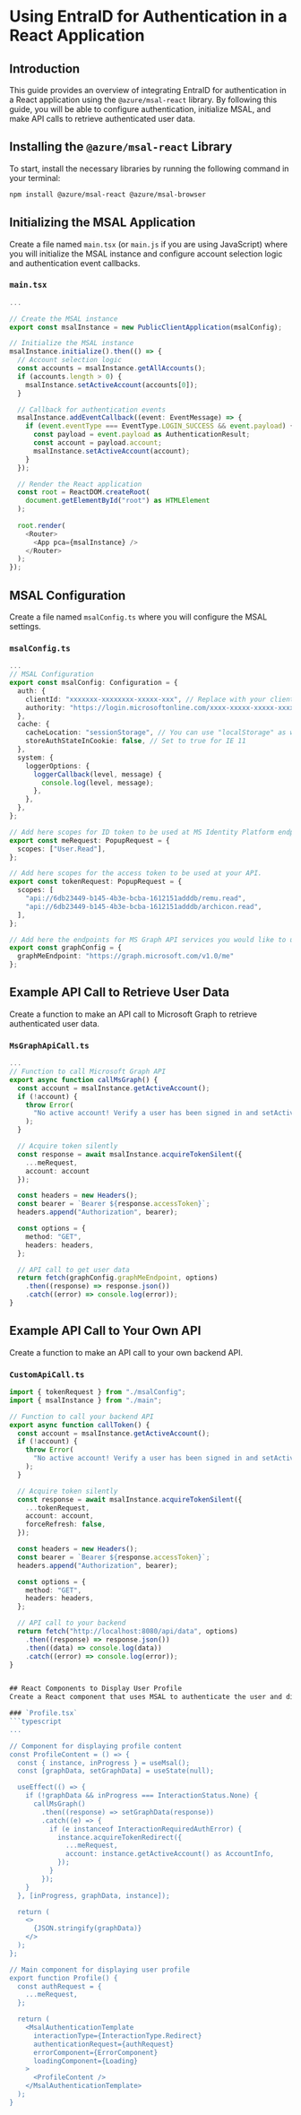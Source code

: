 # Using EntraID for Authentication in a React Application

## Introduction
This guide provides an overview of integrating EntraID for authentication in a React application using the `@azure/msal-react` library. By following this guide, you will be able to configure authentication, initialize MSAL, and make API calls to retrieve authenticated user data.

## Installing the `@azure/msal-react` Library
To start, install the necessary libraries by running the following command in your terminal:

```bash
npm install @azure/msal-react @azure/msal-browser
```

## Initializing the MSAL Application
Create a file named `main.tsx` (or `main.js` if you are using JavaScript) where you will initialize the MSAL instance and configure account selection logic and authentication event callbacks.

### `main.tsx`
```typescript
...

// Create the MSAL instance
export const msalInstance = new PublicClientApplication(msalConfig);

// Initialize the MSAL instance
msalInstance.initialize().then(() => {
  // Account selection logic
  const accounts = msalInstance.getAllAccounts();
  if (accounts.length > 0) {
    msalInstance.setActiveAccount(accounts[0]);
  }

  // Callback for authentication events
  msalInstance.addEventCallback((event: EventMessage) => {
    if (event.eventType === EventType.LOGIN_SUCCESS && event.payload) {
      const payload = event.payload as AuthenticationResult;
      const account = payload.account;
      msalInstance.setActiveAccount(account);
    }
  });

  // Render the React application
  const root = ReactDOM.createRoot(
    document.getElementById("root") as HTMLElement
  );
  
  root.render(
    <Router>
      <App pca={msalInstance} />
    </Router>
  );
});
```

## MSAL Configuration
Create a file named `msalConfig.ts` where you will configure the MSAL settings.

### `msalConfig.ts`
```typescript
...
// MSAL Configuration
export const msalConfig: Configuration = {
  auth: {
    clientId: "xxxxxxx-xxxxxxxx-xxxxx-xxx", // Replace with your client ID
    authority: "https://login.microsoftonline.com/xxxx-xxxxx-xxxxx-xxxxxx", // Replace with your tenant ID
  },
  cache: {
    cacheLocation: "sessionStorage", // You can use "localStorage" as well
    storeAuthStateInCookie: false, // Set to true for IE 11
  },
  system: {
    loggerOptions: {
      loggerCallback(level, message) {
        console.log(level, message);
      },
    },
  },
};

// Add here scopes for ID token to be used at MS Identity Platform endpoints.
export const meRequest: PopupRequest = {
  scopes: ["User.Read"],
};

// Add here scopes for the access token to be used at your API.
export const tokenRequest: PopupRequest = {
  scopes: [
    "api://6db23449-b145-4b3e-bcba-1612151adddb/remu.read",
    "api://6db23449-b145-4b3e-bcba-1612151adddb/archicon.read",
  ],
};

// Add here the endpoints for MS Graph API services you would like to use.
export const graphConfig = {
  graphMeEndpoint: "https://graph.microsoft.com/v1.0/me"
};
```

## Example API Call to Retrieve User Data
Create a function to make an API call to Microsoft Graph to retrieve authenticated user data.

### `MsGraphApiCall.ts`
```typescript
...
// Function to call Microsoft Graph API
export async function callMsGraph() {
  const account = msalInstance.getActiveAccount();
  if (!account) {
    throw Error(
      "No active account! Verify a user has been signed in and setActiveAccount has been called."
    );
  }

  // Acquire token silently
  const response = await msalInstance.acquireTokenSilent({
    ...meRequest,
    account: account
  });

  const headers = new Headers();
  const bearer = `Bearer ${response.accessToken}`;
  headers.append("Authorization", bearer);

  const options = {
    method: "GET",
    headers: headers,
  };

  // API call to get user data
  return fetch(graphConfig.graphMeEndpoint, options)
    .then((response) => response.json())
    .catch((error) => console.log(error));
}
```

## Example API Call to Your Own API
Create a function to make an API call to your own backend API.

### `CustomApiCall.ts`
```typescript
import { tokenRequest } from "./msalConfig";
import { msalInstance } from "./main";

// Function to call your backend API
export async function callToken() {
  const account = msalInstance.getActiveAccount();
  if (!account) {
    throw Error(
      "No active account! Verify a user has been signed in and setActiveAccount has been called."
    );
  }

  // Acquire token silently
  const response = await msalInstance.acquireTokenSilent({
    ...tokenRequest,
    account: account,
    forceRefresh: false,
  });

  const headers = new Headers();
  const bearer = `Bearer ${response.accessToken}`;
  headers.append("Authorization", bearer);

  const options = {
    method: "GET",
    headers: headers,
  };

  // API call to your backend
  return fetch("http://localhost:8080/api/data", options)
    .then((response) => response.json())
    .then((data) => console.log(data))
    .catch((error) => console.log(error));
}


## React Components to Display User Profile
Create a React component that uses MSAL to authenticate the user and display profile data.

### `Profile.tsx`
```typescript
...

// Component for displaying profile content
const ProfileContent = () => {
  const { instance, inProgress } = useMsal();
  const [graphData, setGraphData] = useState(null);

  useEffect(() => {
    if (!graphData && inProgress === InteractionStatus.None) {
      callMsGraph()
        .then((response) => setGraphData(response))
        .catch((e) => {
          if (e instanceof InteractionRequiredAuthError) {
            instance.acquireTokenRedirect({
              ...meRequest,
              account: instance.getActiveAccount() as AccountInfo,
            });
          }
        });
    }
  }, [inProgress, graphData, instance]);

  return (
    <>
      {JSON.stringify(graphData)}
    </>
  );
};

// Main component for displaying user profile
export function Profile() {
  const authRequest = {
    ...meRequest,
  };

  return (
    <MsalAuthenticationTemplate
      interactionType={InteractionType.Redirect}
      authenticationRequest={authRequest}
      errorComponent={ErrorComponent}
      loadingComponent={Loading}
    >
      <ProfileContent />
    </MsalAuthenticationTemplate>
  );
}
```
